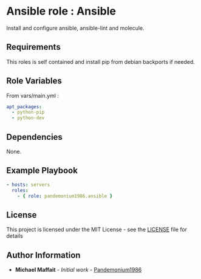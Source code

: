 # Ansible role : Ansible

Install and configure ansible, ansible-lint and molecule.

## Requirements

This roles is self contained and install pip from debian backports if needed.

## Role Variables

From vars/main.yml :

```yaml
apt_packages:
  - python-pip
  - python-dev
```

## Dependencies

None.

## Example Playbook

```yaml
- hosts: servers
  roles:
    - { role: pandemonium1986.ansible }
```

## License

This project is licensed under the MIT License - see the [LICENSE](./LICENSE) file for details

## Author Information

-   **Michael Maffait** - _Initial work_ - [Pandemonium1986](https://github.com/Pandemonium1986)

